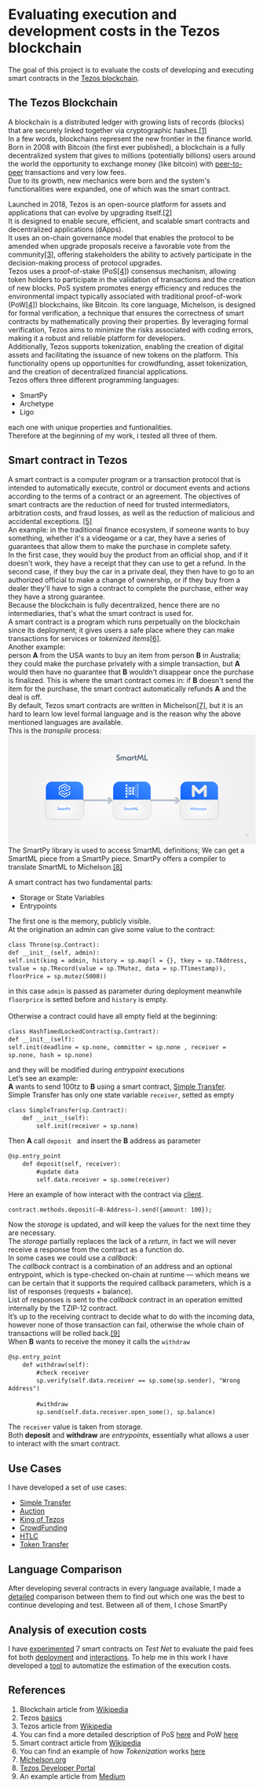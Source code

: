 # Evaluating execution and development costs in the Tezos blockchain 
The goal of this project is to evaluate the costs of developing and executing smart contracts in the [Tezos blockchain](https://tezos.com/). 

## The Tezos Blockchain 
A blockchain is a distributed ledger with growing lists of records (blocks) that are securely linked together via cryptographic hashes.[[1]](#references)<br> 
In a few words, blockchains represent the new frontier in the finance world.<br> 
Born in 2008 with Bitcoin (the first ever published), a blockchain is a fully decentralized system that gives to millions (potentially billions) users around the world the opportunity to exchange money (like bitcoin) with [peer-to-peer](https://en.wikipedia.org/wiki/Peer-to-peer) transactions and very low fees.<br> 
Due to its growth, new mechanics were born and the system's functionalities were expanded, one of which was the smart contract. 

Launched in 2018, Tezos is an open-source platform for assets and applications that can evolve by upgrading itself.[[2]](#references)<br> 
It is designed to enable secure, efficient, and scalable smart contracts and decentralized applications (dApps). <br> 
It uses an on-chain governance model that enables the protocol to be amended when upgrade proposals receive a favorable vote from the community[[3]](#references), offering stakeholders the ability to actively participate in the decision-making process of protocol upgrades.<br> 
Tezos uses a proof-of-stake (PoS[[4]](#references)) consensus mechanism, allowing token holders to participate in the validation of transactions and the creation of new blocks. PoS system promotes energy efficiency and reduces the environmental impact typically associated with traditional proof-of-work (PoW[[4]](#references)) blockchains, like Bitcoin. 
Its core language, Michelson, is designed for formal verification, a technique that ensures the correctness of smart contracts by mathematically proving their properties. By leveraging formal verification, Tezos aims to minimize the risks associated with coding errors, making it a robust and reliable platform for developers.<br> 
Additionally, Tezos supports tokenization, enabling the creation of digital assets and facilitating the issuance of new tokens on the platform. This functionality opens up opportunities for crowdfunding, asset tokenization, and the creation of decentralized financial applications.<br> 
Tezos offers three different programming languages: 
- SmartPy 
- Archetype 
- Ligo 

each one with unique properties and funtionalities.<br> 
Therefore at the beginning of my work, i tested all three of them. 


## Smart contract in Tezos 
A smart contract is a computer program or a transaction protocol that is intended to automatically execute, control or document events and actions according to the terms of a contract or an agreement. The objectives of smart contracts are the reduction of need for trusted intermediators, arbitration costs, and fraud losses, as well as the reduction of malicious and accidental exceptions. [[5]](#references)<br> 
An example: 
in the traditional finance ecosystem, if someone wants to buy something, whether it's a videogame or a car, they have a series of guarantees that allow them to make the purchase in complete safety.<br> 
In the first case, they would buy the product from an official shop, and if it doesn't work, they have a receipt that they can use to get a refund. In the second case, if they buy the car in a private deal, they then have to go to an authorized official to make a change of ownership, or if they buy from a dealer they'll have to sign a contract to complete the purchase, either way they have a strong guarantee.<br> 
Because the blockchain is fully decentralized, hence there are no intermediaries, that's what the smart contract is used for.<br> 
A smart contract is a program which runs perpetually on the blockchain since its deployment; it gives users a safe place where they can make transactions for services or *tokenized items*[[6]](#references).<br> 
Another example: <br> 
person **A** from the USA wants to buy an item from person **B** in Australia; they could make the purchase privately with a simple transaction, but **A** would then have no guarantee that **B** wouldn't disappear once the purchase is finalized. This is where the smart contract comes in: if **B** doesn't send the item for the purchase, the smart contract automatically refunds **A** and the deal is off. <br>
By default, Tezos smart contracts are written in Michelson[[7]](#references), but it is an hard to learn low level formal language and is the reason why the above mentioned languages are available.<br> 
This is the *transpile* process: 
![alt text](https://github.com/TheMastro-11/Evaluating-execution-and-development-costs-in-the-Tezos-blockchain/blob/main/src/smartml.png)<br> 
The SmartPy library is used to access SmartML definitions; We can get a SmartML piece from a SmartPy piece. SmartPy offers a compiler to translate SmartML to Michelson.[[8]](#references)<br> 

A smart contract has two fundamental parts: 
* Storage or State Variables 
* Entrypoints 

The first one is the memory, publicly visible.<br> 
At the origination an admin can give some value to the contract: 
``` 
class Throne(sp.Contract): 
def __init__(self, admin): 
self.init(king = admin, history = sp.map(l = {}, tkey = sp.TAddress, tvalue = sp.TRecord(value = sp.TMutez, data = sp.TTimestamp)), floorPrice = sp.mutez(5000)) 
``` 
in this case `admin` is passed as parameter during deployment meanwhile `floorprice` is setted before and `history` is empty.<br><br> 
Otherwise a contract could have all empty field at the beginning: 

``` 
class HashTimedLockedContract(sp.Contract): 
def __init__(self): 
self.init(deadline = sp.none, committer = sp.none , receiver = sp.none, hash = sp.none) 
``` 
and they will be modified during *entrypoint* executions 
<br>
Let’s see an example: <br>
**A** wants to send 100tz to **B** using a smart contract, [Simple Transfer](https://github.com/TheMastro-11/Evaluating-execution-and-development-costs-in-the-Tezos-blockchain/tree/main/contracts/SimpleTransfer ). <br>
Simple Transfer has only one state variable `receiver`, setted as empty
```
class SimpleTransfer(sp.Contract):
    def __init__(self):
        self.init(receiver = sp.none)
```
Then **A** call `deposit ` and insert the **B** address as parameter
```
@sp.entry_point
    def deposit(self, receiver):
        #update data
        self.data.receiver = sp.some(receiver)
```
Here an example of how interact with the contract via [client](https://github.com/TheMastro-11/SmartContractTestScript-By-Taquito-). 
``` 
contract.methods.deposit(—B-Address—).send({amount: 100}); 
``` 
Now the *storage* is updated, and will keep the values for the next time they are necessary.<br>
The *storage* partially replaces the lack of a *return*, in fact we will never receive a response from the contract as a function do.<br> 
In some cases we could use a *callback*:<br> 
The *callback* contract is a combination of an address and an optional entrypoint, which is type-checked on-chain at runtime — which means we can be certain that it supports the required callback parameters, which is a list of responses (requests + balance).<br> 
List of responses is sent to the *callback* contract in an operation emitted internally by the TZIP-12 contract.<br> 
It’s up to the receiving contract to decide what to do with the incoming data, however none of those transaction can fail, otherwise the whole chain of transactions will be rolled back.[[9]](#references) 
<br> 
When **B** wants to receive the money it calls the `withdraw`
``` 
@sp.entry_point
    def withdraw(self):
        #check receiver
        sp.verify(self.data.receiver == sp.some(sp.sender), "Wrong Address")

        #withdraw
        sp.send(self.data.receiver.open_some(), sp.balance)
``` 
The `receiver` value is taken from storage. <br>
Both **deposit** and **withdraw** are *entrypoints*, essentially what allows a user to interact with the smart contract.<br> 

## Use Cases 
I have developed a set of use cases: 

- [Simple Transfer](https://github.com/TheMastro-11/Evaluating-execution-and-development-costs-in-the-Tezos-blockchain/tree/main/contracts/SimpleTransfer) 
- [Auction](https://github.com/TheMastro-11/Evaluating-execution-and-development-costs-in-the-Tezos-blockchain/tree/main/contracts/Auction) 
- [King of Tezos](https://github.com/TheMastro-11/Evaluating-execution-and-development-costs-in-the-Tezos-blockchain/tree/main/contracts/KingOfTezos) 
- [CrowdFunding](https://github.com/TheMastro-11/Evaluating-execution-and-development-costs-in-the-Tezos-blockchain/tree/main/contracts/CrowdFunding) 
- [HTLC](https://github.com/TheMastro-11/Evaluating-execution-and-development-costs-in-the-Tezos-blockchain/tree/main/contracts/HTLC) 
- [Token Transfer](https://github.com/TheMastro-11/Evaluating-execution-and-development-costs-in-the-Tezos-blockchain/tree/main/contracts/TokenTransfer) 

## Language Comparison 
After developing several contracts in every language available, I made a [detailed](https://github.com/TheMastro-11/Evaluating-execution-and-development-costs-in-the-Tezos-blockchain/tree/main/contracts) comparison between them to find out which one was the best to continue developing and test. 
Between all of them, I chose SmartPy 


## Analysis of execution costs 
I have [experimented](https://github.com/TheMastro-11/Evaluating-execution-and-development-costs-in-the-Tezos-blockchain/tree/main/experiments) 7 smart contracts on *Test Net* to evaluate the paid fees fot both [deployment](/experiments/Deployments/) and [interactions](/experiments/Interactions/). 
To help me in this work I have developed a [tool](https://github.com/TheMastro-11/SmartContract-Execution-Costs-By-Taquito) to automatize the estimation of the execution costs. 

## References 
1. Blockchain article from [Wikipedia](https://en.wikipedia.org/wiki/Blockchain) 
2. Tezos [basics](https://tezos.com/learn/what-is-tezos/) 
3. Tezos article from [Wikipedia](https://en.wikipedia.org/wiki/Tezos) 
4. You can find a more detailed description of PoS [here](https://en.wikipedia.org/wiki/Proof_of_stake) and PoW [here](https://en.wikipedia.org/wiki/Proof_of_work) 
5. Smart contract article from [Wikipedia](https://en.wikipedia.org/wiki/Smart_contract) 
6. You can find an example of how *Tokenization* works [here](https://www.nasdaq.com/articles/what-is-tokenization-and-how-does-it-work) 
7. [Michelson.org](https://www.michelson.org/) 
8. [Tezos Developer Portal](https://tezos.b9lab.com/smartpy/intro) 
9. An example article from [Medium](https://medium.com/@matej.sima/tutorial-implementing-a-mini-token-contract-on-tezos-with-on-chain-callbacks-tzip-12-b04cf7ee2059) 
